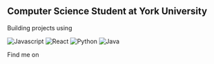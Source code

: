 ## Computer Science Student at York University

<!--
**DannyyyL/DannyyyL** is a ✨ _special_ ✨ repository because its `README.md` (this file) appears on your GitHub profile.

Here are some ideas to get you started:

- 🔭 I’m currently working on ...
- 🌱 I’m currently learning ...
- 👯 I’m looking to collaborate on ...
- 🤔 I’m looking for help with ...
- 💬 Ask me about ...
- 📫 How to reach me: ...
- 😄 Pronouns: ...
- ⚡ Fun fact: ...
-->

Building projects using

![Javascript](https://img.shields.io/badge/-JavaScript-F7DF1E?style=flat-square&logo=javascript&logoColor=black)  ![React](https://img.shields.io/badge/React-61DAFB??style=flat-square&logo=react&logoColor=black)  ![Python](https://img.shields.io/badge/Python-3776AB?style=for-the-badge&logo=python&logoColor=white)  ![Java](https://img.shields.io/badge/Java-ED8B00?style=for-the-badge&logo=java&logoColor=white)

Find me on

